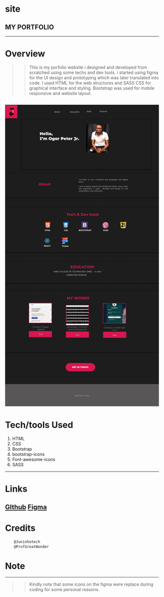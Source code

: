 # site
## MY PORTFOLIO
---
# Overview
>>This is my porfolio website i designed and developed from scratched using some techs and dev tools. i started using figma for the UI design and prototyping which was later translated into code. I used HTML for the web structures and SASS CSS for graphical interface and styling. Bootstrap was used for mobile responsive and website layout.

![Figma design](Desktop.png)
---
# Tech/tools Used
1. HTML
2. CSS
3. Bootstrap
4. bootstrap-icons
5. Font-awesome-icons
6. SASS

---
# Links
[GIthub](https://github.com/Juninhotech) [Figma](https://www.figma.com/proto/gieP591UAWKXEt1q9f6DbH/Untitled?node-id=71%3A16&scaling=min-zoom&page-id=0%3A1&starting-point-node-id=71%3A154&show-proto-sidebar=1)
---
# Credits
        @Juninhotech
        @ProfGreatWonder

# Note
---
>>Kindly note that some icons on the figma were replace during coding for some personal reasons.